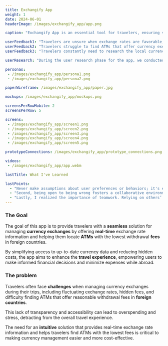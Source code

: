 ```yaml
---
title: Exchangify App
weight: 1
date: 2024-06-01
headerImage: /images/exchangify_app/app.png

caption: "Exchangify App is an essential tool for travelers, ensuring safer and more mindful money management, allowing them to enjoy their journey worry-free."

userFeedback1: "Travelers are unsure when exchange rates are favorable, making it difficult to decide the best time to purchase tickets or make reservations before trips."
userFeedback2: "Travelers struggle to find ATMs that offer currency exchange with reasonable fees, making it challenging to manage their money efficiently while traveling."
userFeedback3: "Travelers constantly need to research the local currency each time they wants to exchange money, adding unnecessary complexity to their travel planning."

userResearch: "During the user research phase for the app, we conducted interviews and surveys with a diverse group of **travelers**, ranging from frequent **business** travelers to occasional **tourists**. The research revealed that the most common pain points were the difficulty in finding reliable, real-time exchange rates and the frustration of encountering high ATM withdrawal **fees** in foreign countries. Users expressed a strong desire for a **simple, intuitive solution** that could provide transparency in currency management. These insights guided the development of key app features, ensuring that the design aligned with user needs and preferences."

personas:
 - /images/exchangify_app/persona1.png
 - /images/exchangify_app/persona2.png

paperWireframe: /images/exchangify_app/paper.jpg

mockups: /images/exchangify_app/mockups.png

screensPerRowMobile: 2
screensPerRow: 5

screens:
 - /images/exchangify_app/screen1.png
 - /images/exchangify_app/screen2.png
 - /images/exchangify_app/screen3.png
 - /images/exchangify_app/screen4.png
 - /images/exchangify_app/screen5.png

prototypeConnections: /images/exchangify_app/prototype_connections.png

videos:
 - /images/exchangify_app/app.webm

lastTitle: What I've Learned

lastPoints:
  - "Never make assumptions about user preferences or behaviors; it's essential to gather data and validate ideas through research."
  - "Second, being open to being wrong fosters a collaborative environment that encourages feedback and innovation."
  - "Lastly, I realized the importance of teamwork. Relying on others’ strengths and perspectives leads to more comprehensive solutions than trying to do everything myself."
---
```


### The Goal
The goal of this app is to provide travelers with a **seamless** solution for managing **currency exchanges** by offering **real-time** exchange rate information and helping them locate **ATMs** with the lowest withdrawal **fees** in foreign countries. 

By simplifying access to up-to-date currency data and reducing hidden costs, the app aims to enhance the **travel experience**, empowering users to make informed financial decisions and minimize expenses while abroad.

### The problem
Travelers often face **challenges** when managing currency exchanges during their trips, including fluctuating exchange rates, hidden fees, and difficulty finding ATMs that offer reasonable withdrawal fees in **foreign countries**. 

This lack of transparency and accessibility can lead to overspending and stress, detracting from the overall travel experience. 

The need for an **intuitive** solution that provides real-time exchange rate information and helps travelers find ATMs with the lowest fees is critical to making currency management easier and more cost-effective.
